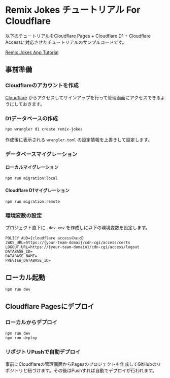 # Remix Jokes チュートリアル For Cloudflare

以下のチュートリアルをCloudflare Pages + Cloudflare D1 + Cloudflare Accessに対応させたチュートリアルのサンプルコードです。

[Remix Jokes App Tutorial](https://remix.run/docs/en/main/tutorials/jokes)

## 事前準備

### Cloudflareのアカウントを作成

[Cloudflare](https://www.cloudflare.com/ja-jp/) からアクセスしてサインアップを行って管理画面にアクセスできるようにしておきます。

### D1データベースの作成

```sh
npx wrangler d1 create remix-jokes
```

作成後に表示される `wrangler.toml` の設定情報を上書きして設定します。

### データベースマイグレーション

#### ローカルマイグレーション

```sh
npm run migration:local
```

#### Cloudflare D1マイグレーション

```sh
npm run migration:remote
```

### 環境変数の設定

プロジェクト直下に `.dev.env` を作成しに以下の環境変数を設定します。

```text:.dev.env
POLICY_AUD={cloudflare accessのaud}
JWKS_URL=https://{your-team-domai}/cdn-cgi/access/certs
LOGOUT_URL=https://{your-team-domain}/cdn-cgi/access/logout
DATABASE_ID=
DATABASE_NAME=
PREVIEW_DATABASE_ID=
```

## ローカル起動

```sh
npm run dev
```

## Cloudflare Pagesにデプロイ

### ローカルからデプロイ

```sh
npm run dev
npm run deploy
```

### リポジトリPushで自動デプロイ

事前にCloudflareの管理画面からPagesのプロジェクトを作成してGitHubのリポジトリと紐づけます。その後はPushすれば自動でデプロイが行われます。